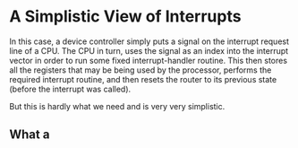 # A Simplistic View of Interrupts
In this case, a device controller simply puts a signal on the interrupt request line of a CPU. The CPU in turn, uses the signal as an index into the interrupt vector in order to run some fixed interrupt-handler routine. This then stores all the registers that may be being used by the processor, performs the required interrupt routine, and then resets the router to its previous state (before the interrupt was called).

But this is hardly what we need and is very very simplistic.
## What a 
